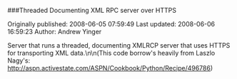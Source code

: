 ###Threaded Documenting XML RPC server over HTTPS

Originally published: 2008-06-05 07:59:49
Last updated: 2008-06-06 16:59:23
Author: Andrew Yinger

Server that runs a threaded, documenting XMLRCP server that uses HTTPS for transporting XML data.\n\n(This code borrow's heavily from Laszlo Nagy's: http://aspn.activestate.com/ASPN/Cookbook/Python/Recipe/496786)